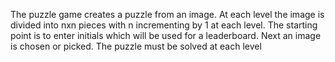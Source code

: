 The puzzle game creates a puzzle from an image.
At each level the image is divided into nxn pieces with n incrementing by 1 at each level.
The starting point is to enter initials which will be used for a leaderboard.
Next an image is chosen or picked.
The puzzle must be solved at each level
